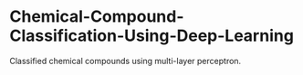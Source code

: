 # Chemical-Compound-Classification-Using-Deep-Learning
Classified chemical compounds using multi-layer perceptron.
